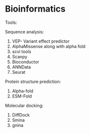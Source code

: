 # Bioinformatics
Tools: 

Sequence analysis:

1. VEP- Variant effect predictor
2. AlphaMissense along with alpha fold
3. scvi tools
4. Scanpy
5. Bioconductor
6. ANNData
7. Seurat

Protein structure prediction:

1. Alpha-fold
2. ESM-Fold


Molecular docking: 

1. DiffDock
2. Smina
3. gnina
